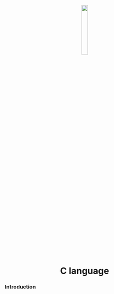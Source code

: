 <p align="center">
  <img src="https://github.com/salimizel/alx-low_level_programming/blob/master/unnamed.png" width="20%">
</p>
<h1 align="center"><strong class="fancy-text">C language</strong> </h1>


### Introduction

